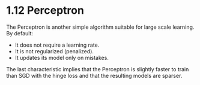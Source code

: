 1.12 Perceptron
======================
The Perceptron is another simple algorithm suitable for large scale learning. By default:
- It does not require a learning rate.
- It is not regularized (penalized).
- It updates its model only on mistakes.

The last characteristic implies that the Perceptron is slightly faster to train than SGD with the hinge loss and that the resulting models are sparser.
